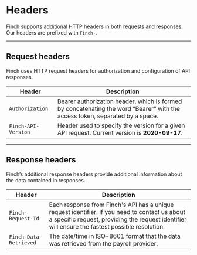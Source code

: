 # Headers

Finch supports additional HTTP headers in both requests and responses. Our headers are prefixed with `Finch-`.

***

## Request headers

Finch uses HTTP request headers for authorization and configuration of API responses.

Header | Description
-------|-------------
`Authorization` | Bearer authorization header, which is formed by concatenating the word “Bearer” with the access token, separated by a space.
`Finch-API-Version` | Header used to specify the version for a given API request. Current version is **2020-09-17**.

***

## Response headers

Finch’s additional response headers provide additional information about the data contained in responses.

Header | Description
-------|--------------
`Finch-Request-Id` |	Each response from Finch's API has a unique request identifier. If you need to contact us about a specific request, providing the request identifier will ensure the fastest possible resolution.
`Finch-Data-Retrieved` |	The date/time in ISO-8601 format that the data was retrieved from the payroll provider.

